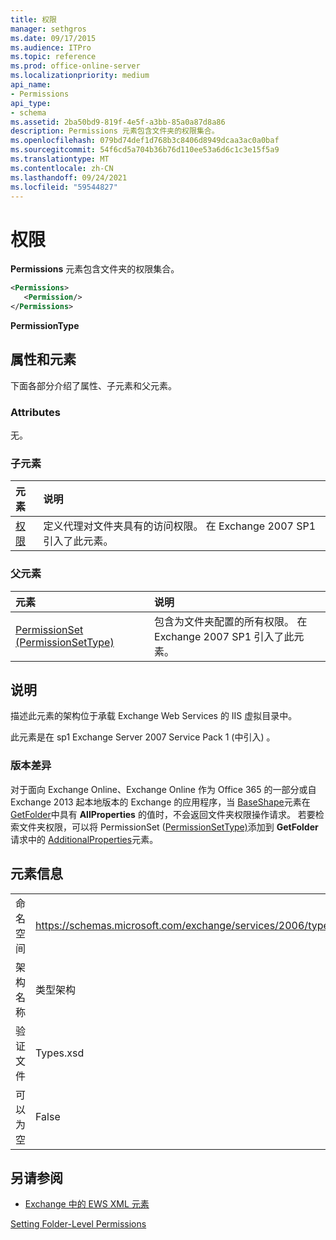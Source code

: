 ```yaml
---
title: 权限
manager: sethgros
ms.date: 09/17/2015
ms.audience: ITPro
ms.topic: reference
ms.prod: office-online-server
ms.localizationpriority: medium
api_name:
- Permissions
api_type:
- schema
ms.assetid: 2ba50bd9-819f-4e5f-a3bb-85a0a87d8a86
description: Permissions 元素包含文件夹的权限集合。
ms.openlocfilehash: 079bd74def1d768b3c8406d8949dcaa3ac0a0baf
ms.sourcegitcommit: 54f6cd5a704b36b76d110ee53a6d6c1c3e15f5a9
ms.translationtype: MT
ms.contentlocale: zh-CN
ms.lasthandoff: 09/24/2021
ms.locfileid: "59544827"
---
```

# <a name="permissions"></a>权限

**Permissions** 元素包含文件夹的权限集合。 
  
```XML
<Permissions>
   <Permission/>
</Permissions>
```

 **PermissionType**
## <a name="attributes-and-elements"></a>属性和元素

下面各部分介绍了属性、子元素和父元素。
  
### <a name="attributes"></a>Attributes

无。
  
### <a name="child-elements"></a>子元素

|**元素**|**说明**|
|:-----|:-----|
|[权限](permission.md) <br/> |定义代理对文件夹具有的访问权限。 在 Exchange 2007 SP1 引入了此元素。  <br/> |
   
### <a name="parent-elements"></a>父元素

|**元素**|**说明**|
|:-----|:-----|
|[PermissionSet (PermissionSetType)](permissionset-permissionsettype.md) <br/> |包含为文件夹配置的所有权限。 在 Exchange 2007 SP1 引入了此元素。  <br/> |
   
## <a name="remarks"></a>说明

描述此元素的架构位于承载 Exchange Web Services 的 IIS 虚拟目录中。
  
此元素是在 sp1 Exchange Server 2007 Service Pack 1 (中引入) 。
  
### <a name="version-differences"></a>版本差异

对于面向 Exchange Online、Exchange Online 作为 Office 365 的一部分或自 Exchange 2013 起本地版本的 Exchange 的应用程序，当 [BaseShape](baseshape.md)元素在 [GetFolder](getfolder-operation.md)中具有 **AllProperties** 的值时，不会返回文件夹权限操作请求。 若要检索文件夹权限，可以将 PermissionSet ([PermissionSetType)](permissionset-permissionsettype.md)添加到 **GetFolder** 请求中的 [AdditionalProperties](additionalproperties.md)元素。 
  
## <a name="element-information"></a>元素信息

|||
|:-----|:-----|
|命名空间  <br/> |https://schemas.microsoft.com/exchange/services/2006/types  <br/> |
|架构名称  <br/> |类型架构  <br/> |
|验证文件  <br/> |Types.xsd  <br/> |
|可以为空  <br/> |False  <br/> |
   
## <a name="see-also"></a>另请参阅



- [Exchange 中的 EWS XML 元素](ews-xml-elements-in-exchange.md)


[Setting Folder-Level Permissions](https://msdn.microsoft.com/library/c7530e86-5112-401c-b10a-9c054ae59f07%28Office.15%29.aspx)

